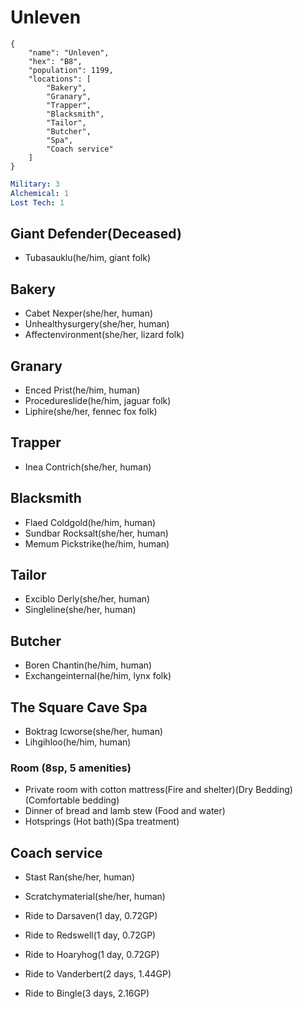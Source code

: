 # Unleven
```
{
    "name": "Unleven",
    "hex": "B8",
    "population": 1199,
    "locations": [
        "Bakery",
        "Granary",
        "Trapper",
        "Blacksmith",
        "Tailor",
        "Butcher",
        "Spa",
        "Coach service"
    ]
}
```
```yml
Military: 3
Alchemical: 1
Lost Tech: 1
```
## Giant Defender(Deceased)
- Tubasauklu(he/him, giant folk)

## Bakery
- Cabet Nexper(she/her, human)
- Unhealthysurgery(she/her, human)
- Affectenvironment(she/her, lizard folk)

## Granary
- Enced Prist(he/him, human)
- Procedureslide(he/him, jaguar folk)
- Liphire(she/her, fennec fox folk)


## Trapper
- Inea Contrich(she/her, human)

## Blacksmith
- Flaed Coldgold(he/him, human)
- Sundbar Rocksalt(she/her, human)
- Memum Pickstrike(he/him, human)

## Tailor
- Exciblo Derly(she/her, human)
- Singleline(she/her, human)

## Butcher
- Boren Chantin(he/him, human)
- Exchangeinternal(he/him, lynx folk)

## The Square Cave Spa
- Boktrag Icworse(she/her, human)
- Lihgihloo(he/him, human)

### Room (8sp, 5 amenities)
- Private room with cotton mattress(Fire and shelter)(Dry Bedding)(Comfortable bedding)
- Dinner of bread and lamb stew (Food and water)
- Hotsprings (Hot bath)(Spa treatment)

## Coach service
- Stast Ran(she/her, human)
- Scratchymaterial(she/her, human)

- Ride to Darsaven(1 day, 0.72GP)
- Ride to Redswell(1 day, 0.72GP)
- Ride to Hoaryhog(1 day, 0.72GP)
- Ride to Vanderbert(2 days, 1.44GP)
- Ride to Bingle(3 days, 2.16GP)
